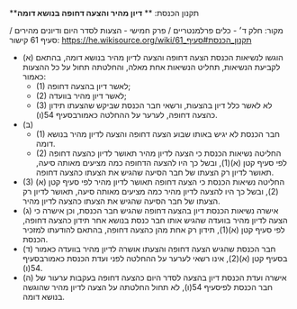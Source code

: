 **תקנון הכנסת: **
**דיון מהיר והצעה דחופה בנושא דומה**

מקור: חלק ד׳ - כלים פרלמנטריים / פרק חמישי - הצעות לסדר היום ודיונים מהירים / סעיף 61
קישור: https://he.wikisource.org/wiki/תקנון_הכנסת#סעיף_61

 * (א) הוגשו לנשיאות הכנסת הצעה דחופה והצעה לדיון מהיר בנושא דומה, בהתאם לקביעת הנשיאות, תחליט הנשיאות אחת מאלה, והחלטתה תחול על כל ההצעות כאמור:
   * (1) לאשר דיון בהצעה דחופה;
   * (2) לאשר דיון מהיר בוועדה;
   * (3) לא לאשר כלל דיון בהצעות, ורשאי חבר הכנסת שביקש שהצעתו תידון כהצעה דחופה, לערער על ההחלטה כאמורבסעיף 54(ו).
 * (ב) 
   * (1) חבר הכנסת לא יגיש באותו שבוע הצעה דחופה והצעה לדיון מהיר בנושא דומה.
   * (2) החליטה נשיאות הכנסת כי הצעה לדיון מהיר תאושר לדיון כהצעה דחופה לפי סעיף קטן (א)(1), ובשל כך היו להצעה הדחופה כמה מציעים מאותה סיעה, תאושר לדיון רק הצעתו של חבר הסיעה שהגיש את הצעתו כהצעה דחופה.
 * (3) החליטה נשיאות הכנסת כי הצעה דחופה תאושר לדיון מהיר לפי סעיף קטן (א)(2), ובשל כך היו להצעה לדיון מהיר כמה מציעים מאותה סיעה, תאושר לדיון רק הצעתו של חבר הסיעה שהגיש את הצעתו כהצעה לדיון מהיר.
 * (ג) אישרה נשיאות הכנסת דיון בהצעה דחופה שהגיש חבר הכנסת, וכן אישרה כי הצעה לדיון מהיר בוועדה שהגיש אותו חבר כנסת בנושא אחר תידון כהצעה דחופה, לפי סעיף קטן (א)(1), תידון רק אחת מהן כהצעה דחופה, בהתאם להודעתו למזכיר הכנסת.
 * (ד) חבר הכנסת שהגיש הצעה דחופה והצעתו אושרה לדיון מהיר בוועדה כאמור בסעיף קטן (א)(2), אינו רשאי לערער על ההחלטה לפני ועדת הכנסת כאמורבסעיף 54(ו).
 * (ה) אישרה ועדת הכנסת דיון בהצעה לסדר היום כהצעה דחופה בעקבות ערעור של חבר הכנסת לפיסעיף 54(ו), לא תחול החלטתה על הצעה לדיון מהיר שהוגשה בנושא דומה.